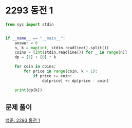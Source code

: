 # 2293 동전 1

```python
from sys import stdin


if __name__ == "__main__":
    answer = 0
    n, k = map(int, stdin.readline().split())
    coins = [int(stdin.readline()) for _ in range(n)]
    dp = [1] + [0] * k

    for coin in coins:
        for price in range(coin, k + 1):
            if price >= coin:
                dp[price] += dp[price - coin]

    print(dp[k])
```



## 문제 풀이

[백준: 2293 동전 1](https://dirmathfl.tistory.com/191)

